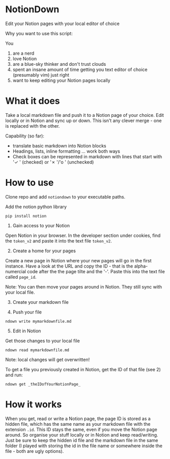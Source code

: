 # NotionDown

Edit your Notion pages with your local editor of choice

Why you want to use this script:

You
1. are a nerd
2. love Notion
3. are a blue-sky thinker and don't trust clouds
4. spent an insane amount of time getting you text editor of choice (presumably vim) just right
5. want to keep editing your Notion pages locally

# What it does

Take a local markdown file and push it to a Notion page of your choice. Edit locally or in Notion and sync up or down. This isn't any clever merge - one is replaced with the other.

Capability (so far):

- translate basic markdown into Notion blocks
- Headings, lists, inline formatting ... work both ways
- Check boxes can be represented in markdown with lines that start with '✓ ' (checked) or '✗ '/'o ' (unchecked)


# How to use

Clone repo and add `notiondown` to your executable paths.

Add the notion python library

```
pip install notion
```

1. Gain access to your Notion

Open Notion in your browser. In the developer section under cookies, find the `token_v2` and paste it into the text file `token_v2`.

2. Create a home for your pages

Create a new page in Notion where your new pages will go in the first instance. Have a look at the URL and copy the ID - that is the alpha-numercial code after the the page tilte and the '-'.
Paste this into the text file called `page_id`.

Note: You can then move your pages around in Notion. They still sync with your local file.

3. Create your markdown file

4. Push your file

```
ndown write mymarkdownfile.md
```

5. Edit in Notion

Get those changes to your local file

```
ndown read mymarkdownfile.md
```

Note: local changes will get overwritten!

To get a file you previously created in Notion, get the ID of that file (see 2) and run:

```
ndown get _theIDofYourNotionPage_
```

# How it works

When you get, read or write a Notion page, the page ID is stored as a hidden file, which has the same name as your markdown file with the extension `.id`. This ID stays the same, even if you move the Notion page around. So organise your stuff locally or in Notion and keep read/writing. Just be sure to keep the hidden id file and the markdown file in the same folder (I played with storing the id in the file name or somewhere inside the file - both are ugly options).
